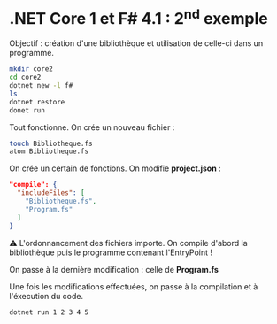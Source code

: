# .NET Core 1 et F# 4.1 : 2<sup>nd</sup> exemple

Objectif : création d'une bibliothèque et utilisation de celle-ci dans un programme.

```bash
mkdir core2
cd core2
dotnet new -l f#
ls
dotnet restore
donet run
```

Tout fonctionne. On crée un nouveau fichier :

```bash
touch Bibliotheque.fs
atom Bibliotheque.fs
```

On crée un certain de fonctions. On modifie **project.json** :

```json
"compile": {
  "includeFiles": [
    "Bibliotheque.fs",
    "Program.fs"
  ]
}
```
:warning: L'ordonnancement des fichiers importe. On compile d'abord la bibliothèque puis le programme contenant l'EntryPoint !


On passe à la dernière modification : celle de **Program.fs**


Une fois les modifications effectuées, on passe à la compilation et à l'éxecution du code.

```bash
dotnet run 1 2 3 4 5
```
